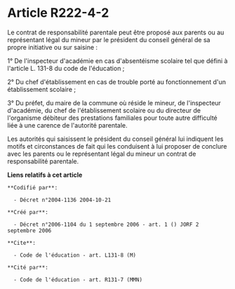 # Article R222-4-2

Le contrat de responsabilité parentale peut être proposé aux parents ou au représentant légal du mineur par le président du
conseil général de sa propre initiative ou sur saisine :

1° De l'inspecteur d'académie en cas d'absentéisme scolaire tel que défini à l'article L. 131-8 du code de l'éducation ;

2° Du chef d'établissement en cas de trouble porté au fonctionnement d'un établissement scolaire ;

3° Du préfet, du maire de la commune où réside le mineur, de l'inspecteur d'académie, du chef de l'établissement scolaire ou
du directeur de l'organisme débiteur des prestations familiales pour toute autre difficulté liée à une carence de l'autorité
parentale.

Les autorités qui saisissent le président du conseil général lui indiquent les motifs et circonstances de fait qui les
conduisent à lui proposer de conclure avec les parents ou le représentant légal du mineur un contrat de responsabilité
parentale.

**Liens relatifs à cet article**

	**Codifié par**:

	  - Décret n°2004-1136 2004-10-21

	**Créé par**:

	  - Décret n°2006-1104 du 1 septembre 2006 - art. 1 () JORF 2 septembre 2006

	**Cite**:

	  - Code de l'éducation - art. L131-8 (M)

	**Cité par**:

	  - Code de l'éducation - art. R131-7 (MMN)
